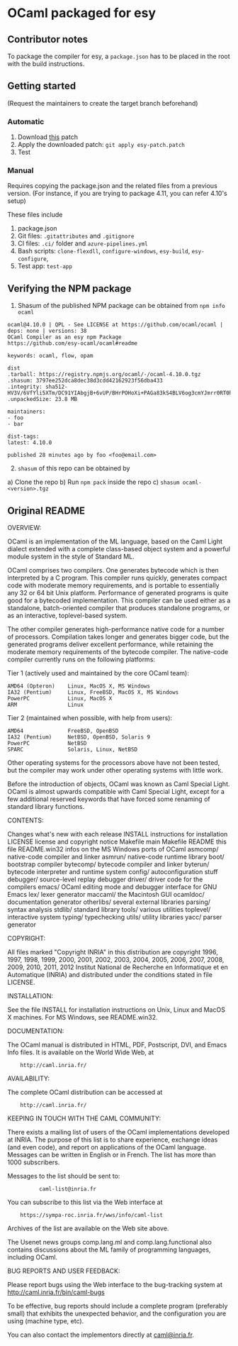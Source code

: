 # OCaml packaged for esy

## Contributor notes
To package the compiler for esy, a `package.json` has to be placed in the root with the build instructions.

## Getting started
(Request the maintainers to create the target branch beforehand)

### Automatic
1. Download [this](https://gist.github.com/ulrikstrid/a4f0058e0153e3317fae44d1792bddb4) patch
2. Apply the downloaded patch: `git apply esy-patch.patch`
3. Test

### Manual
Requires copying the package.json and the related files from a previous version. (For instance, if you are
trying to package 4.11, you can refer 4.10's setup)

These files include
1. package.json
2. Git files: `.gitattributes` and `.gitignore`
3. CI files: `.ci/` folder and `azure-pipelines.yml`
4. Bash scripts: `clone-flexdll`, `configure-windows`, `esy-build`, `esy-configure`, 
5. Test app: `test-app`

## Verifying the NPM package
1. Shasum of the published NPM package can be obtained from `npm info ocaml`

```
ocaml@4.10.0 | QPL - See LICENSE at https://github.com/ocaml/ocaml | deps: none | versions: 38
OCaml Compiler as an esy npm Package
https://github.com/esy-ocaml/ocaml#readme

keywords: ocaml, flow, opam

dist
.tarball: https://registry.npmjs.org/ocaml/-/ocaml-4.10.0.tgz
.shasum: 3797ee252dca8dec38d3cdd42162923f56dba433
.integrity: sha512-HV3V/6VfYli5XTm/DC91YIAbgjB+6vUP/BHrPOHoXi+PAGa83kS4BLV6og3cmYJmrr0RT0hWuIhev+9nSYchHA==
.unpackedSize: 23.8 MB

maintainers:
- foo
- bar

dist-tags:
latest: 4.10.0  

published 28 minutes ago by foo <foo@email.com>
```
2. `shasum` of this repo can be obtained by

  a) Clone the repo
  b) Run `npm pack` inside the repo
  c) `shasum ocaml-<version>.tgz`


## Original README
OVERVIEW:

OCaml is an implementation of the ML language, based on the Caml Light
dialect extended with a complete class-based object system and a
powerful module system in the style of Standard ML.

OCaml comprises two compilers. One generates bytecode which is then
interpreted by a C program. This compiler runs quickly, generates
compact code with moderate memory requirements, and is portable to
essentially any 32 or 64 bit Unix platform. Performance of generated
programs is quite good for a bytecoded implementation.  This compiler
can be used either as a standalone, batch-oriented compiler that
produces standalone programs, or as an interactive, toplevel-based
system.

The other compiler generates high-performance native code for a number
of processors. Compilation takes longer and generates bigger code, but
the generated programs deliver excellent performance, while retaining
the moderate memory requirements of the bytecode compiler. The
native-code compiler currently runs on the following platforms:

Tier 1 (actively used and maintained by the core OCaml team):

    AMD64 (Opteron)    Linux, MacOS X, MS Windows
    IA32 (Pentium)     Linux, FreeBSD, MacOS X, MS Windows
    PowerPC            Linux, MacOS X
    ARM                Linux

Tier 2 (maintained when possible, with help from users):

    AMD64              FreeBSD, OpenBSD
    IA32 (Pentium)     NetBSD, OpenBSD, Solaris 9
    PowerPC            NetBSD
    SPARC              Solaris, Linux, NetBSD

Other operating systems for the processors above have not been tested,
but the compiler may work under other operating systems with little work.

Before the introduction of objects, OCaml was known as Caml Special
Light. OCaml is almost upwards compatible with Caml Special Light,
except for a few additional reserved keywords that have forced some
renaming of standard library functions.

CONTENTS:

  Changes               what's new with each release
  INSTALL               instructions for installation
  LICENSE               license and copyright notice
  Makefile              main Makefile
  README                this file
  README.win32          infos on the MS Windows ports of OCaml
  asmcomp/              native-code compiler and linker
  asmrun/               native-code runtime library
  boot/                 bootstrap compiler
  bytecomp/             bytecode compiler and linker
  byterun/              bytecode interpreter and runtime system
  config/               autoconfiguration stuff
  debugger/             source-level replay debugger
  driver/               driver code for the compilers
  emacs/                OCaml editing mode and debugger interface for GNU Emacs
  lex/                  lexer generator
  maccaml/              the Macintosh GUI
  ocamldoc/             documentation generator
  otherlibs/            several external libraries
  parsing/              syntax analysis
  stdlib/               standard library
  tools/                various utilities
  toplevel/             interactive system
  typing/               typechecking
  utils/                utility libraries
  yacc/                 parser generator

COPYRIGHT:

All files marked "Copyright INRIA" in this distribution are copyright
1996, 1997, 1998, 1999, 2000, 2001, 2002, 2003, 2004, 2005, 2006,
2007, 2008, 2009, 2010, 2011, 2012 Institut National de Recherche en
Informatique et en Automatique (INRIA) and distributed under the
conditions stated in file LICENSE.

INSTALLATION:

See the file INSTALL for installation instructions on Unix, Linux and
MacOS X machines.  For MS Windows, see README.win32.

DOCUMENTATION:

The OCaml manual is distributed in HTML, PDF, Postscript, DVI, and
Emacs Info files.  It is available on the World Wide Web, at

        http://caml.inria.fr/

AVAILABILITY:

The complete OCaml distribution can be accessed at

        http://caml.inria.fr/

KEEPING IN TOUCH WITH THE CAML COMMUNITY:

There exists a mailing list of users of the OCaml implementations
developed at INRIA. The purpose of this list is to share
experience, exchange ideas (and even code), and report on applications
of the OCaml language. Messages can be written in English or in
French. The list has more than 1000 subscribers.

Messages to the list should be sent to:

              caml-list@inria.fr

You can subscribe to this list via the Web interface at

        https://sympa-roc.inria.fr/wws/info/caml-list

Archives of the list are available on the Web site above.

The Usenet news groups comp.lang.ml and comp.lang.functional
also contains discussions about the ML family of programming languages,
including OCaml.

BUG REPORTS AND USER FEEDBACK:

Please report bugs using the Web interface to the bug-tracking system
at http://caml.inria.fr/bin/caml-bugs

To be effective, bug reports should include a complete program
(preferably small) that exhibits the unexpected behavior, and the
configuration you are using (machine type, etc).

You can also contact the implementors directly at caml@inria.fr.
